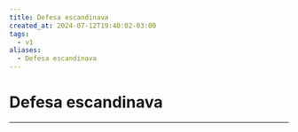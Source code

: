 ```yaml
---
title: Defesa escandinava
created_at: 2024-07-12T19:40:02-03:00
tags:
  - v1
aliases:
  - Defesa escandinava
---
```

# Defesa escandinava
---

